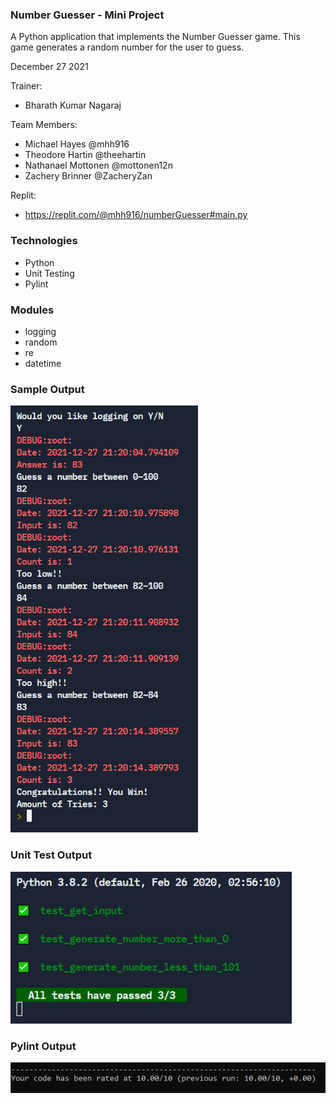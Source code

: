 ### Number Guesser - Mini Project
A Python application that implements the Number Guesser game.
This game generates a random number for the user to guess.

December 27 2021

Trainer: 
- Bharath Kumar Nagaraj

Team Members:
- Michael Hayes @mhh916
- Theodore Hartin @theehartin
- Nathanael Mottonen @mottonen12n
- Zachery Brinner @ZacheryZan

Replit:
- https://replit.com/@mhh916/numberGuesser#main.py
### Technologies
- Python
- Unit Testing
- Pylint

### Modules
- logging
- random
- re
- datetime

### Sample Output
<img src="images/output.png" width= "300">

### Unit Test Output
<img src="images/test.png" width= "450">

### Pylint Output
<img src="images/lint.png" width= "600">
